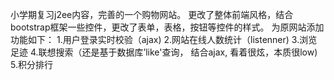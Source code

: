小学期复习j2ee内容，完善的一个购物网站。
更改了整体前端风格，结合bootstrap框架一些控件，更改了表单，表格，按钮等控件的样式。
为原网站添加功能如下：
  1.用户登录实时校验（ajax)
  2.网站在线人数统计（listenner)
  3.浏览足迹
  4.联想搜索（还是基于数据库’like'查询， 结合ajax, 看着很炫，本质很low)
  5.积分排行
